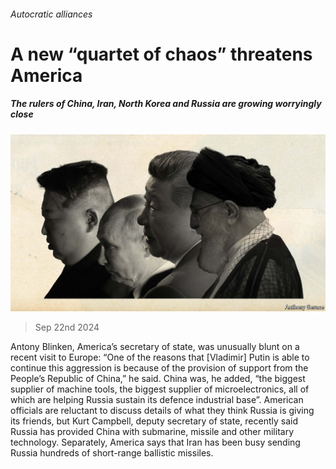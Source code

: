 ###### Autocratic alliances

# A new “quartet of chaos” threatens America 

##### The rulers of China, Iran, North Korea and Russia are growing worryingly close 

![image](images/20240928_IRD001.jpg) 

> Sep 22nd 2024 

Antony Blinken, America’s secretary of state, was unusually blunt on a recent visit to Europe: “One of the reasons that [Vladimir] Putin is able to continue this aggression is because of the provision of support from the People’s Republic of China,” he said. China was, he added, “the biggest supplier of machine tools, the biggest supplier of microelectronics, all of which are helping Russia sustain its defence industrial base”. American officials are reluctant to discuss details of what they think Russia is giving its friends, but Kurt Campbell, deputy secretary of state, recently said Russia has provided China with submarine, missile and other military technology. Separately, America says that Iran has been busy sending Russia hundreds of short-range ballistic missiles. 

